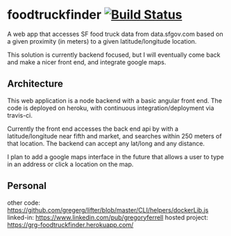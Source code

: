 # foodtruckfinder [![Build Status](https://travis-ci.org/gregerg/foodtruckfinder.svg)](https://travis-ci.org/gregerg/foodtruckfinder)
A web app that accesses SF food truck data from data.sfgov.com based on a given proximity (in meters) to a given latitude/longitude location.

This solution is currently backend focused, but I will eventually come back and make a nicer front end, and integrate google maps.

## Architecture

This web application is a node backend with a basic angular front end. The code is deployed on heroku, with continuous integration/deployment via travis-ci. 

Currently the front end accesses the back end api by with a latitude/longitude near fifth and market, and searches within 250 meters of that location. The backend can accept any lat/long and any distance.

I plan to add a google maps interface in the future that allows a user to type in an address or click a location on the map.

## Personal
other code: https://github.com/gregerg/lifter/blob/master/CLI/helpers/dockerLib.js
linked-in: https://www.linkedin.com/pub/gregoryferrell
hosted project: https://grg-foodtruckfinder.herokuapp.com/

